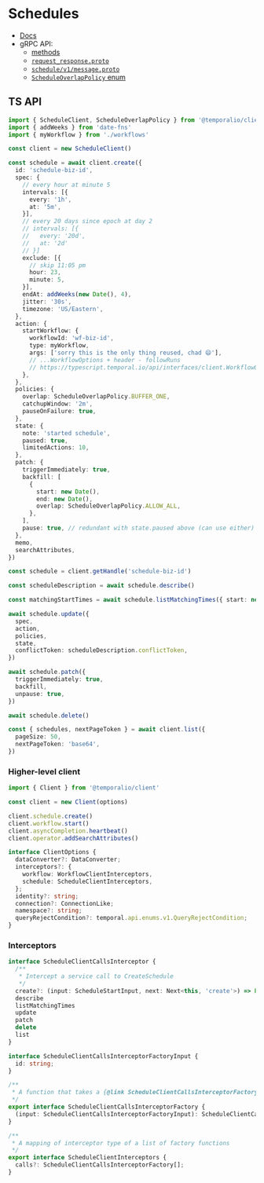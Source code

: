 # Schedules

- [Docs](https://docs.temporal.io/workflows/#schedules)
- gRPC API:
  - [methods](https://github.com/temporalio/api/blob/799926c86eb13d8a9717d3561ab9b0df43796c06/temporal/api/workflowservice/v1/service.proto#L328-L370)
  - [`request_response.proto`](https://github.com/temporalio/api/blob/799926c86eb13d8a9717d3561ab9b0df43796c06/temporal/api/workflowservice/v1/request_response.proto#L821-L957)
  - [`schedule/v1/message.proto`](https://github.com/temporalio/api/blob/master/temporal/api/schedule/v1/message.proto)
  - [`ScheduleOverlapPolicy` enum](https://github.com/temporalio/api/blob/master/temporal/api/enums/v1/schedule.proto)

## TS API

```ts
import { ScheduleClient, ScheduleOverlapPolicy } from '@temporalio/client'
import { addWeeks } from 'date-fns'
import { myWorkflow } from './workflows'

const client = new ScheduleClient()

const schedule = await client.create({
  id: 'schedule-biz-id',
  spec: {
    // every hour at minute 5
    intervals: [{
      every: '1h',
      at: '5m',
    }],
    // every 20 days since epoch at day 2
    // intervals: [{
    //   every: '20d',
    //   at: '2d'
    // }]
    exclude: [{
      // skip 11:05 pm
      hour: 23,
      minute: 5,
    }],
    endAt: addWeeks(new Date(), 4), 
    jitter: '30s',
    timezone: 'US/Eastern',
  },
  action: {
    startWorkflow: {
      workflowId: 'wf-biz-id',
      type: myWorkflow,
      args: ['sorry this is the only thing reused, chad 😄'],
      // ...WorkflowOptions + header - followRuns
      // https://typescript.temporal.io/api/interfaces/client.WorkflowOptions
    },
  },
  policies: {
    overlap: ScheduleOverlapPolicy.BUFFER_ONE,
    catchupWindow: '2m',
    pauseOnFailure: true,
  },
  state: {
    note: 'started schedule',
    paused: true,
    limitedActions: 10,
  },
  patch: {
    triggerImmediately: true,
    backfill: [
      {
        start: new Date(),
        end: new Date(),
        overlap: ScheduleOverlapPolicy.ALLOW_ALL,
      },
    ],
    pause: true, // redundant with state.paused above (can use either)
  },
  memo,
  searchAttributes,
})

const schedule = client.getHandle('schedule-biz-id')

const scheduleDescription = await schedule.describe()

const matchingStartTimes = await schedule.listMatchingTimes({ start: new Date(), end: new Date() })

await schedule.update({
  spec,
  action,
  policies,
  state,
  conflictToken: scheduleDescription.conflictToken,
})

await schedule.patch({
  triggerImmediately: true,
  backfill,
  unpause: true,
})

await schedule.delete()

const { schedules, nextPageToken } = await client.list({
  pageSize: 50,
  nextPageToken: 'base64',
})
```

### Higher-level client

```ts
import { Client } from '@temporalio/client'

const client = new Client(options)

client.schedule.create()
client.workflow.start() 
client.asyncCompletion.heartbeat()
client.operator.addSearchAttributes()

interface ClientOptions {
  dataConverter?: DataConverter;
  interceptors?: {
    workflow: WorkflowClientInterceptors,
    schedule: ScheduleClientInterceptors,
  };
  identity?: string;
  connection?: ConnectionLike;
  namespace?: string;
  queryRejectCondition?: temporal.api.enums.v1.QueryRejectCondition;
}
```

### Interceptors

```ts
interface ScheduleClientCallsInterceptor {
  /**
   * Intercept a service call to CreateSchedule
   */
  create?: (input: ScheduleStartInput, next: Next<this, 'create'>) => Promise<string /* conflictToken */>;
  describe
  listMatchingTimes
  update
  patch
  delete
  list
}

interface ScheduleClientCallsInterceptorFactoryInput {
  id: string;
}

/**
 * A function that takes a {@link ScheduleClientCallsInterceptorFactoryInput} and returns an interceptor
 */
export interface ScheduleClientCallsInterceptorFactory {
  (input: ScheduleClientCallsInterceptorFactoryInput): ScheduleClientCallsInterceptor;
}

/**
 * A mapping of interceptor type of a list of factory functions
 */
export interface ScheduleClientInterceptors {
  calls?: ScheduleClientCallsInterceptorFactory[];
}
```